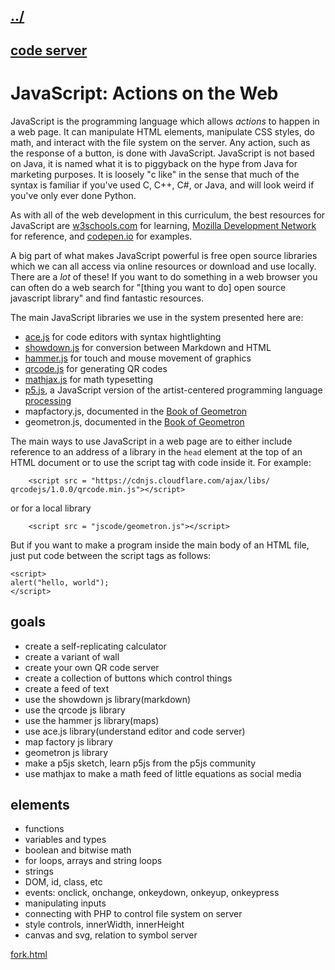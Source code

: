 ## [../](../)


## [code server](codeserver/)

#  JavaScript: Actions on the Web

JavaScript is the programming language which allows *actions* to happen in a web page.  It can manipulate HTML elements, manipulate CSS styles, do math, and interact with the file system on the server.  Any action, such as the response of a button, is done with JavaScript.  JavaScript is not based on Java, it is named what it is to piggyback on the hype from Java for marketing purposes.  It is loosely "c like" in the sense that much of the syntax is familiar if you've used C, C++, C#, or Java, and will look weird if you've only ever done Python.  

As with all of the web development in this curriculum, the best resources for JavaScript are [w3schools.com](https://www.w3schools.com/) for learning, [Mozilla Development Network](https://developer.mozilla.org/en-US/) for reference, and [codepen.io](https://codepen.io/) for examples.  

A big part of what makes JavaScript powerful is free open source libraries which we can all access via online resources or download and use locally.  There are a *lot* of these!   If you want to do something in a web browser you can often do a web search for "[thing you want to do] open source javascript library" and find fantastic resources.  

The main JavaScript libraries we use in the system presented here are:

 - [ace.js](https://ace.c9.io/) for code editors with syntax hightlighting
 - [showdown.js](http://showdownjs.com/) for conversion between Markdown and HTML
 - [hammer.js](https://hammerjs.github.io/) for touch and mouse movement of graphics
 - [qrcode.js](https://github.com/davidshimjs/qrcodejs) for generating QR codes
 - [mathjax.js](https://www.mathjax.org/) for math typesetting
 - [p5.js](https://p5js.org/), a JavaScript version of the artist-centered programming language [processing](https://processing.org/)
 - mapfactory.js, documented in the [Book of Geometron](https://www.trashrobot.org)
 - geometron.js, documented in the [Book of Geometron](https://www.trashrobot.org)

The main ways to use JavaScript in a web page are to either include reference to an address of a library in the `head` element at the top of an HTML document or to use the script tag with code inside it.  For example:

```
    <script src = "https://cdnjs.cloudflare.com/ajax/libs/
qrcodejs/1.0.0/qrcode.min.js"></script>
```

or for a local library

```
    <script src = "jscode/geometron.js"></script>
```

But if you want to make a program inside the main body of an HTML file, just put code between the script tags as follows:

```
<script>
alert("hello, world");
</script>
```

## goals

 - create a self-replicating calculator
 - create a variant of wall
 - create your own QR code server
 - create a collection of buttons which control things
 - create a feed of text
 - use the showdown js library(markdown)
 - use the qrcode js library
 - use the hammer js library(maps)
 - use ace.js library(understand editor and code server)
 - map factory js library
 - geometron js library
 - make a p5js sketch, learn p5js from the p5js community
 - use mathjax to make a math feed of little equations as social media

## elements

 - functions
 - variables and types
 - boolean and bitwise math
 - for loops, arrays and string loops
 - strings
 - DOM, id, class, etc
 - events: onclick, onchange, onkeydown, onkeyup, onkeypress
 - manipulating inputs
 - connecting with PHP to control file system on server
 - style controls, innerWidth, innerHeight
 - canvas and svg, relation to symbol server
 
[fork.html](fork.html)



